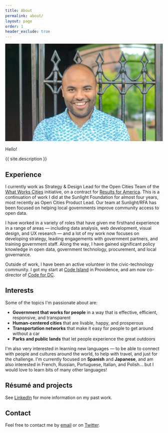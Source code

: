 ```yaml
---
title: About
permalink: about/
layout: page
order: 1
header_exclude: true
---
```


![Profile picture](/images/profile-pic.jpeg)

Hello!

{{ site.description }}

## Experience

I currently work as Strategy & Design Lead for the Open Cities Team of the [What Works Cities](https://whatworkscities.bloomberg.org/) initiative, on a contract for [Results for America](https://results4america.org/). This is a continuation of work I did at the Sunlight Foundation for almost four years, most recently as Open Cities Product Lead. Our team at Sunlight/RFA has been focused on helping local governments improve community access to open data.

I have worked in a variety of roles that have given me firsthand experience in a range of areas — including data analysis, web development, visual design, and UX research — and a lot of my work now focuses on developing strategy, leading engagements with government partners, and training government staff. Along the way, I have gained significant policy knowledge in open data, government technology, procurement, and local governance.

Outside of work, I have been an active volunteer in the civic-technology community. I got my start at [Code Island](http://code-island.org/) in Providence, and am now co-director of [Code for DC](https://www.meetup.com/Code-for-DC/).

## Interests

Some of the topics I'm passionate about are:

- **Government that works for people** in a way that is effective, efficient, responsive, and transparent
- **Human-centered cities** that are livable, happy, and prosperous
- **Transportation networks** that make it easy for people to get around without a car
- **Parks and public lands** that let people experience the great outdoors

I'm also very interested in learning new languages — to be able to connect with people and cultures around the world, to help with travel, and just for the challenge. I'm currently focused on **Spanish** and **Japanese**, and am also interested in French, Russian, Portuguese, Italian, and Polish… but I would love to learn bits of many other languages!

<!-- The main types of things I like doing — especially when applied to the list of topics below — include:

- **Communicating information** through maps, diagrams, charts, and words
- **Developing websites and web tools** that help people get things done
- **Analyzing data** to gain useful and interesting insights
- **Designing user experiences** that are intuitive and elegant

I've done these things both through work and in my personal time, and am always looking for new challenges. -->

<!-- That's not an exhaustive list. Other topics of interest include:

- Organizational structure and management
- Language learning
- Obscure geographic trivia
- Landscape architecture
- Curriculum design
- National and homeland security
- Energy and natural resources
- Typography -->

## Résumé and projects

See [LinkedIn](https://www.linkedin.com/in/greg-jordan-detamore-a20a4236/) for more information on my past work<!-- and my [GitHub](https://github.com/gregjd) profile -->.

## Contact

Feel free to contact me by [email](mailto:greg@gregjd.com) or on [Twitter](https://twitter.com/gjordandetamore).
